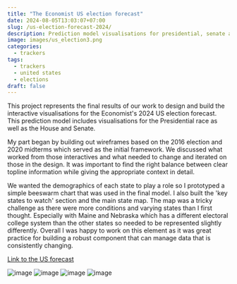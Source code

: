 ```yaml
---
title: "The Economist US election forecast"
date: 2024-08-05T13:03:07+07:00
slug: /us-election-forecast-2024/
description: Prediction model visualisations for presidential, senate and house elections.
image: images/us_election3.png
categories:
  - trackers
tags:
  - trackers
  - united states
  - elections
draft: false
---
```


This project represents the final results of our work to design and build the interactive visualisations for the Economist's 2024 US election forecast. This prediction model includes visualisations for the Presidential race as well as the House and Senate.

My part began by building out wireframes based on the 2016 election and 2020 midterms which served as the initial framework. We discussed what worked from those interactives and what needed to change and iterated on those in the design. It was important to find the right balance between clear topline information while giving the appropriate context in detail.

We wanted the demographics of each state to play a role so I prototyped a simple beeswarm chart that was used in the final model. I also built the 'key states to watch' section and the main state map. The map was a tricky challenge as there were more conditions and varying states than I first thought. Especially with Maine and Nebraska which has a different electoral college system than the other states so needed to be represented slightly differently. Overall I was happy to work on this element as it was great practice for building a robust component that can manage data that is consistently changing.

[Link to the US forecast](https://www.economist.com/interactive/us-2024-election/prediction-model/president/)

![image](/images/us_election2.png)
![image](/images/us_election3.png)
![image](/images/us_election4.png)
![image](/images/us_election5.png)
